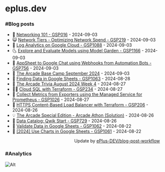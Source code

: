 # eplus.dev

### #Blog posts

<!-- BLOG-POST-LIST:START -->
 - 🧰 [Networking 101 - GSP016](https://eplus.dev/networking-101-gsp016) - 2024-09-03
 - 😺 [Network Tiers - Optimizing Network Spend - GSP219](https://eplus.dev/network-tiers-optimizing-network-spend-gsp219) - 2024-09-03
 - 🗽 [Log Analytics on Google Cloud - GSP1088](https://eplus.dev/log-analytics-on-google-cloud-gsp1088) - 2024-09-03
 - 🌜 [Explore and Evaluate Models using Model Garden - GSP1166](https://eplus.dev/explore-and-evaluate-models-using-model-garden-gsp1166) - 2024-09-03
 - 📝 [AppSheet to Google Chat using Webhooks from Automation Bots - GSP756](https://eplus.dev/appsheet-to-google-chat-using-webhooks-from-automation-bots-gsp756) - 2024-09-03
 - 🚀 [The Arcade Base Camp September 2024](https://eplus.dev/the-arcade-base-camp-september-2024) - 2024-09-03
 - 💼 [Finding Data in Google Sheets - GSP1063](https://eplus.dev/finding-data-in-google-sheets-gsp1063) - 2024-08-28
 - 🦣 [The Arcade Trivia August 2024 Week 4](https://eplus.dev/the-arcade-trivia-august-2024-week-4) - 2024-08-27
 - 👨‍🏫 [Cloud SQL with Terraform - GSP234](https://eplus.dev/cloud-sql-with-terraform-gsp234) - 2024-08-27
 - 🔭 [Collect Metrics from Exporters using the Managed Service for Prometheus - GSP1026](https://eplus.dev/collect-metrics-from-exporters-using-the-managed-service-for-prometheus-gsp1026) - 2024-08-27
 - 🤡 [HTTPS Content-Based Load Balancer with Terraform - GSP206](https://eplus.dev/https-content-based-load-balancer-with-terraform-gsp206) - 2024-08-26
 - 💡 [The Arcade Special Edition - Arcade Athon &lpar;Solution&rpar;](https://eplus.dev/the-arcade-special-edition-arcade-athon-solution) - 2024-08-26
 - 🦣 [Data Catalog: Qwik Start - GSP729](https://eplus.dev/data-catalog-qwik-start-gsp729) - 2024-08-26
 - 💪 [Validate Data in Google Sheets - GSP1062](https://eplus.dev/validate-data-in-google-sheets-gsp1062) - 2024-08-22
 - 🤡 [[2024] Use Charts in Google Sheets - GSP1061](https://eplus.dev/2024-use-charts-in-google-sheets-gsp1061) - 2024-08-22<!-- BLOG-POST-LIST:END -->

<div align="right">
  Update by <a target="_blank"
    href="https://github.com/ePlus-DEV/blog-post-workflow">ePlus-DEV/blog-post-workflow</a>
</div>

### #Analytics
![Alt](https://repobeats.axiom.co/api/embed/9990f7cddfbad8d834990b10ccad05f81ac1096f.svg "Repobeats analytics image")

